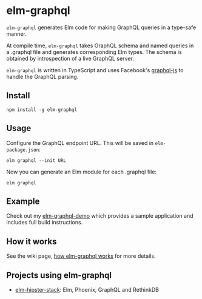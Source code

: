 # elm-graphql

`elm-graphql` generates Elm code for making GraphQL queries in a type-safe manner.

At compile time, `elm-graphql` takes GraphQL schema and named queries in a
.graphql file and generates corresponding Elm types. The schema is obtained by introspection
of a live GraphQL server.

`elm-graphql` is written in TypeScript and uses Facebook's [graphql-js](https://github.com/graphql/graphql-js)
to handle the GraphQL parsing.

## Install

    npm install -g elm-graphql

## Usage

Configure the GraphQL endpoint URL. This will be saved in `elm-package.json`:

    elm graphql --init URL

Now you can generate an Elm module for each .graphql file:

    elm graphql

## Example

Check out my [elm-graphql-demo](https://github.com/jahewson/elm-graphql-demo) which provides a sample application and includes full build instructions.

## How it works

See the wiki page, [how elm-graphql works](https://github.com/jahewson/elm-graphql/wiki/How-elm-graphql-works) for more details.

## Projects using elm-graphql

- [elm-hipster-stack](https://github.com/carleryd/elm-hipster-stack): Elm, Phoenix, GraphQL and RethinkDB
